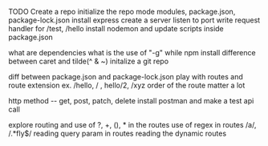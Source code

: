 TODO
Create a repo
initialize the repo
mode modules, package.json, package-lock.json
install express
create a server
listen to port
write request handler for /test, /hello
install nodemon and update scripts inside package.json

what are dependencies
what is the use of "-g" while npm install
difference between caret and tilde(^ & ~)
initalize a git repo

diff between package.json and package-lock.json
play with routes and route extension ex. /hello, / , hello/2, /xyz
order of the route matter a lot

http method -- get, post, patch, delete
install postman and make a test api call

explore routing and use of ?, +, (), * in the routes
use of regex in routes /a/, /.*fly$/
reading query param in routes
reading the dynamic routes
